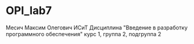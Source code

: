 # OPI_lab7
Месич
Максим
Олегович
ИСиТ
Дисциплина "Введение в разработку программного обеспечения"
курс 1, группа 2, подгруппа 2

